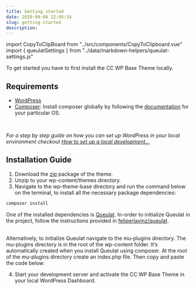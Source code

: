 ```yaml
---
title: Getting started
date: 2020-09-08 12:05:54
slug: getting-started
description:
---
```

import CopyToClipBoard from "../src/components/CopyToClipboard.vue"
import { queulatSettings  } from "../data/markdown-helpers/queulat-settings.js"

To get started you have to first install the CC WP Base Theme locally. 

## Requirements

<ul class="markdown-list">
<li>
  <a href="https://wordpress.org/support/article/how-to-install-wordpress/" target="_blank">
  WordPress</a></li>

  <li>
  <a href="https://getcomposer.org/" target="_blank">
  Composer</a>:  Install composer globally by following the <a href="https://getcomposer.org/doc/00-intro.md#globally" target="_blank">documentation</a> for your particular OS.</li>
</ul>

<br/>

_For a step by step guide on how you can set up WordPress in your local environment checkout [How to set up a local development...](https://www.endpoint.com/blog/2019/08/07/set-up-local-development-environment-for-wordpress)_
## Installation Guide

1. Download the <a href="https://github.com/creativecommons/wp-theme-base/archive/master.zip">zip</a> package of the theme.
2. Unzip to your wp-content/themes directory.
3. Navigate to the wp-theme-base directory and run the command below on the terminal, to install all the necessary package dependencies:

```bash
composer install
```
One of the installed dependencies is  [Queulat](https://github.com/felipelavinz/queulat). In-order to initialize Queulat in the project, follow the instructions provided in [feliperlavinz/queulat](https://github.com/felipelavinz/queulat#loading-queulat-as-mu-plugin). 

<br/>
Alternatively, to initialize Queulat navigate to the mu-plugins directory. The mu-plugins directory is in the root of the wp-content folder. It’s automatically created when you install Queulat using composer. At the root of the mu-plugins directory create an index.php file. Then copy and paste the code below:

<CopyToClipBoard :text="queulatSettings "/>

4. Start your development server and activate the CC WP Base Theme in your local WordPress Dashboard.

